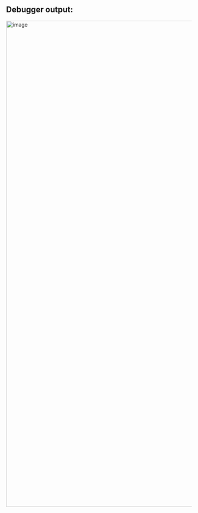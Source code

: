 ## Debugger output:
<img width="1319" alt="image" src="https://github.com/QED-tech/egts-example/assets/55939731/829d0dab-648a-4629-93ee-53e72d1ddbf8">
